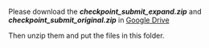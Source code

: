 
Please download the **_checkpoint_submit_expand.zip_** and **_checkpoint_submit_original.zip_** in [Google Drive](https://drive.google.com/drive/folders/1ZqcT_Z3rqEXrTSe3k_WpYpmhHBPAgnCF?usp=sharing)

Then unzip them and put the files in this folder.